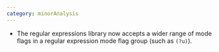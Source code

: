 ```yaml
---
category: minorAnalysis
---
```

* The regular expressions library now accepts a wider range of mode flags in a regular expression mode flag group (such as `(?u)`).

